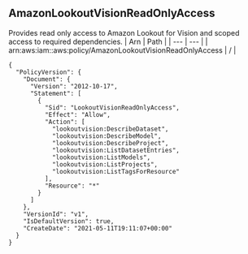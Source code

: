 
## AmazonLookoutVisionReadOnlyAccess
Provides read only access to Amazon Lookout for Vision and scoped access to required dependencies.
| Arn | Path |
| --- | --- |
| arn:aws:iam::aws:policy/AmazonLookoutVisionReadOnlyAccess | / |
```
{
  "PolicyVersion": {
    "Document": {
      "Version": "2012-10-17",
      "Statement": [
        {
          "Sid": "LookoutVisionReadOnlyAccess",
          "Effect": "Allow",
          "Action": [
            "lookoutvision:DescribeDataset",
            "lookoutvision:DescribeModel",
            "lookoutvision:DescribeProject",
            "lookoutvision:ListDatasetEntries",
            "lookoutvision:ListModels",
            "lookoutvision:ListProjects",
            "lookoutvision:ListTagsForResource"
          ],
          "Resource": "*"
        }
      ]
    },
    "VersionId": "v1",
    "IsDefaultVersion": true,
    "CreateDate": "2021-05-11T19:11:07+00:00"
  }
}
```

